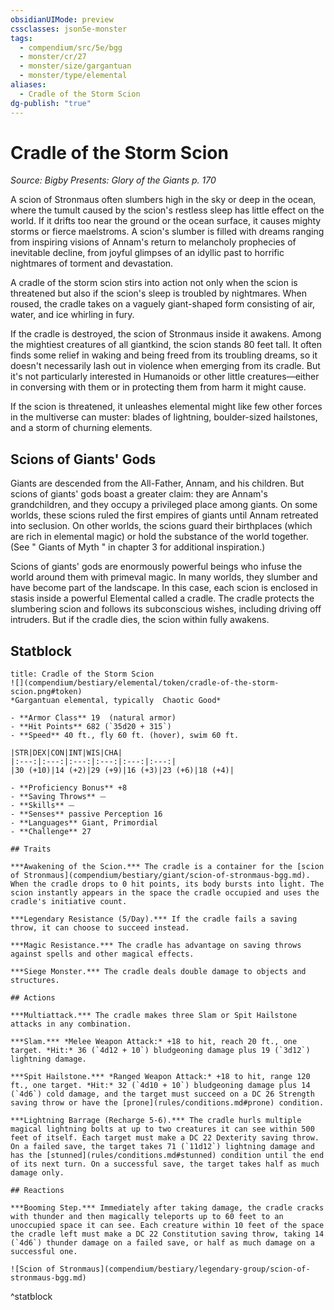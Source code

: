 ```yaml
---
obsidianUIMode: preview
cssclasses: json5e-monster
tags:
  - compendium/src/5e/bgg
  - monster/cr/27
  - monster/size/gargantuan
  - monster/type/elemental
aliases:
  - Cradle of the Storm Scion
dg-publish: "true"
---
```

# Cradle of the Storm Scion
*Source: Bigby Presents: Glory of the Giants p. 170*  

A scion of Stronmaus often slumbers high in the sky or deep in the ocean, where the tumult caused by the scion's restless sleep has little effect on the world. If it drifts too near the ground or the ocean surface, it causes mighty storms or fierce maelstroms. A scion's slumber is filled with dreams ranging from inspiring visions of Annam's return to melancholy prophecies of inevitable decline, from joyful glimpses of an idyllic past to horrific nightmares of torment and devastation.

A cradle of the storm scion stirs into action not only when the scion is threatened but also if the scion's sleep is troubled by nightmares. When roused, the cradle takes on a vaguely giant-shaped form consisting of air, water, and ice whirling in fury.

If the cradle is destroyed, the scion of Stronmaus inside it awakens. Among the mightiest creatures of all giantkind, the scion stands 80 feet tall. It often finds some relief in waking and being freed from its troubling dreams, so it doesn't necessarily lash out in violence when emerging from its cradle. But it's not particularly interested in Humanoids or other little creatures—either in conversing with them or in protecting them from harm it might cause.

If the scion is threatened, it unleashes elemental might like few other forces in the multiverse can muster: blades of lightning, boulder-sized hailstones, and a storm of churning elements.

## Scions of Giants' Gods

Giants are descended from the All-Father, Annam, and his children. But scions of giants' gods boast a greater claim: they are Annam's grandchildren, and they occupy a privileged place among giants. On some worlds, these scions ruled the first empires of giants until Annam retreated into seclusion. On other worlds, the scions guard their birthplaces (which are rich in elemental magic) or hold the substance of the world together. (See " Giants of Myth " in chapter 3 for additional inspiration.)

Scions of giants' gods are enormously powerful beings who infuse the world around them with primeval magic. In many worlds, they slumber and have become part of the landscape. In this case, each scion is enclosed in stasis inside a powerful Elemental called a cradle. The cradle protects the slumbering scion and follows its subconscious wishes, including driving off intruders. But if the cradle dies, the scion within fully awakens.

## Statblock

```ad-statblock
title: Cradle of the Storm Scion
![](compendium/bestiary/elemental/token/cradle-of-the-storm-scion.png#token)
*Gargantuan elemental, typically  Chaotic Good*

- **Armor Class** 19  (natural armor)
- **Hit Points** 682 (`35d20 + 315`)
- **Speed** 40 ft., fly 60 ft. (hover), swim 60 ft.

|STR|DEX|CON|INT|WIS|CHA|
|:---:|:---:|:---:|:---:|:---:|:---:|
|30 (+10)|14 (+2)|29 (+9)|16 (+3)|23 (+6)|18 (+4)|

- **Proficiency Bonus** +8
- **Saving Throws** ⏤
- **Skills** ⏤
- **Senses** passive Perception 16
- **Languages** Giant, Primordial
- **Challenge** 27

## Traits

***Awakening of the Scion.*** The cradle is a container for the [scion of Stronmaus](compendium/bestiary/giant/scion-of-stronmaus-bgg.md). When the cradle drops to 0 hit points, its body bursts into light. The scion instantly appears in the space the cradle occupied and uses the cradle's initiative count.

***Legendary Resistance (5/Day).*** If the cradle fails a saving throw, it can choose to succeed instead.

***Magic Resistance.*** The cradle has advantage on saving throws against spells and other magical effects.

***Siege Monster.*** The cradle deals double damage to objects and structures.

## Actions

***Multiattack.*** The cradle makes three Slam or Spit Hailstone attacks in any combination.

***Slam.*** *Melee Weapon Attack:* +18 to hit, reach 20 ft., one target. *Hit:* 36 (`4d12 + 10`) bludgeoning damage plus 19 (`3d12`) lightning damage.

***Spit Hailstone.*** *Ranged Weapon Attack:* +18 to hit, range 120 ft., one target. *Hit:* 32 (`4d10 + 10`) bludgeoning damage plus 14 (`4d6`) cold damage, and the target must succeed on a DC 26 Strength saving throw or have the [prone](rules/conditions.md#prone) condition.

***Lightning Barrage (Recharge 5-6).*** The cradle hurls multiple magical lightning bolts at up to two creatures it can see within 500 feet of itself. Each target must make a DC 22 Dexterity saving throw. On a failed save, the target takes 71 (`11d12`) lightning damage and has the [stunned](rules/conditions.md#stunned) condition until the end of its next turn. On a successful save, the target takes half as much damage only.

## Reactions

***Booming Step.*** Immediately after taking damage, the cradle cracks with thunder and then magically teleports up to 60 feet to an unoccupied space it can see. Each creature within 10 feet of the space the cradle left must make a DC 22 Constitution saving throw, taking 14 (`4d6`) thunder damage on a failed save, or half as much damage on a successful one.

![Scion of Stronmaus](compendium/bestiary/legendary-group/scion-of-stronmaus-bgg.md)
```
^statblock